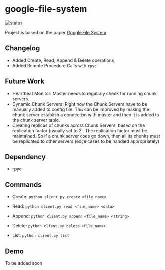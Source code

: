 # google-file-system
![status](https://img.shields.io/badge/status-ongoing-85a832) 

Project is based on the paper [Google File System](https://static.googleusercontent.com/media/research.google.com/en//archive/gfs-sosp2003.pdf)

## Changelog
- Added Create, Read, Append & Delete operations
- Added Remote Procedure Calls with `rpyc`

## Future Work
- Heartbeat Monitor: Master needs to regularly check for running chunk servers.
- Dynamic Chunk Servers: Right now the Chunk Servers have to be manually added to config file. This can be improved by making the chunk server establish a connection with master and then it is added to the chunk server table.
- Creating replicas of chunks across Chunk Servers, based on the replication factor (usually set to 3). The replication factor must be maintained. So if a chunk server does go down, then all its chunks must be replicated to other servers (edge cases to be handled appropriately)  

## Dependency
- rpyc

## Commands
- Create: `python client.py create <file_name>` 

- Read: `python client.py read <file_name> <data>`

- Append: `python client.py append <file_name> <string>`

- Delete: `python client.py delete <file_name>`

- List: `python client.py list`

## Demo
To be added soon
